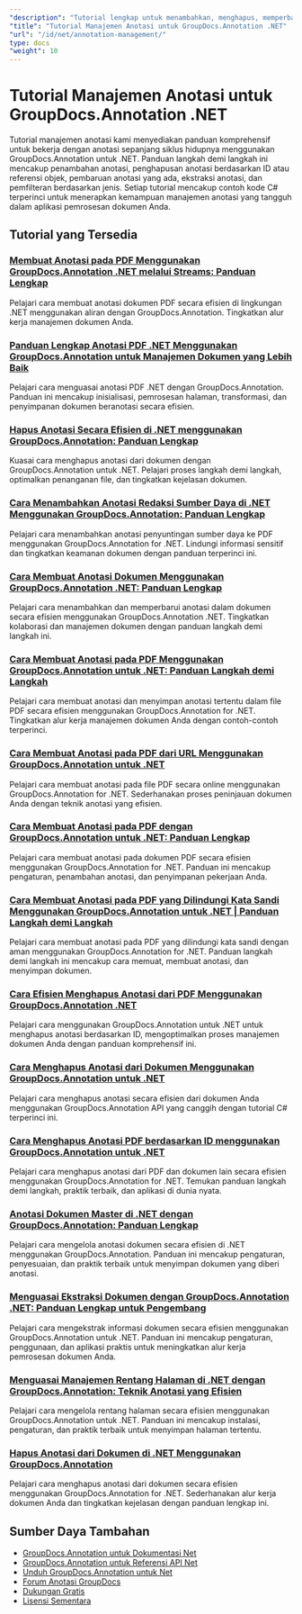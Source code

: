 ```yaml
---
"description": "Tutorial lengkap untuk menambahkan, menghapus, memperbarui, dan mengelola anotasi dalam dokumen menggunakan GroupDocs.Annotation for .NET."
"title": "Tutorial Manajemen Anotasi untuk GroupDocs.Annotation .NET"
"url": "/id/net/annotation-management/"
type: docs
"weight": 10
---
```


# Tutorial Manajemen Anotasi untuk GroupDocs.Annotation .NET

Tutorial manajemen anotasi kami menyediakan panduan komprehensif untuk bekerja dengan anotasi sepanjang siklus hidupnya menggunakan GroupDocs.Annotation untuk .NET. Panduan langkah demi langkah ini mencakup penambahan anotasi, penghapusan anotasi berdasarkan ID atau referensi objek, pembaruan anotasi yang ada, ekstraksi anotasi, dan pemfilteran berdasarkan jenis. Setiap tutorial mencakup contoh kode C# terperinci untuk menerapkan kemampuan manajemen anotasi yang tangguh dalam aplikasi pemrosesan dokumen Anda.

## Tutorial yang Tersedia

### [Membuat Anotasi pada PDF Menggunakan GroupDocs.Annotation .NET melalui Streams: Panduan Lengkap](./annotate-pdfs-groupdocs-dotnet-streams/)
Pelajari cara membuat anotasi dokumen PDF secara efisien di lingkungan .NET menggunakan aliran dengan GroupDocs.Annotation. Tingkatkan alur kerja manajemen dokumen Anda.

### [Panduan Lengkap Anotasi PDF .NET Menggunakan GroupDocs.Annotation untuk Manajemen Dokumen yang Lebih Baik](./net-pdf-annotation-groupdocs-guide/)
Pelajari cara menguasai anotasi PDF .NET dengan GroupDocs.Annotation. Panduan ini mencakup inisialisasi, pemrosesan halaman, transformasi, dan penyimpanan dokumen beranotasi secara efisien.

### [Hapus Anotasi Secara Efisien di .NET menggunakan GroupDocs.Annotation: Panduan Lengkap](./remove-annotations-net-groupdocs-tutorial/)
Kuasai cara menghapus anotasi dari dokumen dengan GroupDocs.Annotation untuk .NET. Pelajari proses langkah demi langkah, optimalkan penanganan file, dan tingkatkan kejelasan dokumen.

### [Cara Menambahkan Anotasi Redaksi Sumber Daya di .NET Menggunakan GroupDocs.Annotation: Panduan Lengkap](./groupdocs-annotation-dotnet-resource-redaction/)
Pelajari cara menambahkan anotasi penyuntingan sumber daya ke PDF menggunakan GroupDocs.Annotation for .NET. Lindungi informasi sensitif dan tingkatkan keamanan dokumen dengan panduan terperinci ini.

### [Cara Membuat Anotasi Dokumen Menggunakan GroupDocs.Annotation .NET: Panduan Lengkap](./annotate-documents-groupdocs-dotnet/)
Pelajari cara menambahkan dan memperbarui anotasi dalam dokumen secara efisien menggunakan GroupDocs.Annotation .NET. Tingkatkan kolaborasi dan manajemen dokumen dengan panduan langkah demi langkah ini.

### [Cara Membuat Anotasi pada PDF Menggunakan GroupDocs.Annotation untuk .NET: Panduan Langkah demi Langkah](./annotate-pdfs-groupdocs-annotation-net/)
Pelajari cara membuat anotasi dan menyimpan anotasi tertentu dalam file PDF secara efisien menggunakan GroupDocs.Annotation for .NET. Tingkatkan alur kerja manajemen dokumen Anda dengan contoh-contoh terperinci.

### [Cara Membuat Anotasi pada PDF dari URL Menggunakan GroupDocs.Annotation untuk .NET](./annotate-pdfs-online-groupdocs-annotation-net/)
Pelajari cara membuat anotasi pada file PDF secara online menggunakan GroupDocs.Annotation for .NET. Sederhanakan proses peninjauan dokumen Anda dengan teknik anotasi yang efisien.

### [Cara Membuat Anotasi pada PDF dengan GroupDocs.Annotation untuk .NET: Panduan Lengkap](./annotate-pdf-groupdocs-annotation-net/)
Pelajari cara membuat anotasi pada dokumen PDF secara efisien menggunakan GroupDocs.Annotation for .NET. Panduan ini mencakup pengaturan, penambahan anotasi, dan penyimpanan pekerjaan Anda.

### [Cara Membuat Anotasi pada PDF yang Dilindungi Kata Sandi Menggunakan GroupDocs.Annotation untuk .NET | Panduan Langkah demi Langkah](./annotate-password-protected-pdfs-groupdocs-dotnet/)
Pelajari cara membuat anotasi pada PDF yang dilindungi kata sandi dengan aman menggunakan GroupDocs.Annotation for .NET. Panduan langkah demi langkah ini mencakup cara memuat, membuat anotasi, dan menyimpan dokumen.

### [Cara Efisien Menghapus Anotasi dari PDF Menggunakan GroupDocs.Annotation .NET](./annotation-removal-pdf-groupdocs-dotnet-guide/)
Pelajari cara menggunakan GroupDocs.Annotation untuk .NET untuk menghapus anotasi berdasarkan ID, mengoptimalkan proses manajemen dokumen Anda dengan panduan komprehensif ini.

### [Cara Menghapus Anotasi dari Dokumen Menggunakan GroupDocs.Annotation untuk .NET](./remove-annotations-groupdocs-annotation-dotnet/)
Pelajari cara menghapus anotasi secara efisien dari dokumen Anda menggunakan GroupDocs.Annotation API yang canggih dengan tutorial C# terperinci ini.

### [Cara Menghapus Anotasi PDF berdasarkan ID menggunakan GroupDocs.Annotation untuk .NET](./manage-pdf-annotations-groupdocs-dotnet-remove-id/)
Pelajari cara menghapus anotasi dari PDF dan dokumen lain secara efisien menggunakan GroupDocs.Annotation for .NET. Temukan panduan langkah demi langkah, praktik terbaik, dan aplikasi di dunia nyata.

### [Anotasi Dokumen Master di .NET dengan GroupDocs.Annotation: Panduan Lengkap](./mastering-document-annotation-dotnet-groupdocs/)
Pelajari cara mengelola anotasi dokumen secara efisien di .NET menggunakan GroupDocs.Annotation. Panduan ini mencakup pengaturan, penyesuaian, dan praktik terbaik untuk menyimpan dokumen yang diberi anotasi.

### [Menguasai Ekstraksi Dokumen dengan GroupDocs.Annotation .NET: Panduan Lengkap untuk Pengembang](./mastering-document-extraction-groupdocs-annotation-net/)
Pelajari cara mengekstrak informasi dokumen secara efisien menggunakan GroupDocs.Annotation untuk .NET. Panduan ini mencakup pengaturan, penggunaan, dan aplikasi praktis untuk meningkatkan alur kerja pemrosesan dokumen Anda.

### [Menguasai Manajemen Rentang Halaman di .NET dengan GroupDocs.Annotation: Teknik Anotasi yang Efisien](./groupdocs-annotation-dotnet-page-range-management/)
Pelajari cara mengelola rentang halaman secara efisien menggunakan GroupDocs.Annotation untuk .NET. Panduan ini mencakup instalasi, pengaturan, dan praktik terbaik untuk menyimpan halaman tertentu.

### [Hapus Anotasi dari Dokumen di .NET Menggunakan GroupDocs.Annotation](./remove-annotations-dotnet-groupdocs/)
Pelajari cara menghapus anotasi dari dokumen secara efisien menggunakan GroupDocs.Annotation for .NET. Sederhanakan alur kerja dokumen Anda dan tingkatkan kejelasan dengan panduan lengkap ini.

## Sumber Daya Tambahan

- [GroupDocs.Annotation untuk Dokumentasi Net](https://docs.groupdocs.com/annotation/net/)
- [GroupDocs.Annotation untuk Referensi API Net](https://reference.groupdocs.com/annotation/net/)
- [Unduh GroupDocs.Annotation untuk Net](https://releases.groupdocs.com/annotation/net/)
- [Forum Anotasi GroupDocs](https://forum.groupdocs.com/c/annotation)
- [Dukungan Gratis](https://forum.groupdocs.com/)
- [Lisensi Sementara](https://purchase.groupdocs.com/temporary-license/)